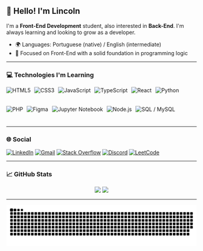 ## 👋 Hello! I'm Lincoln

I'm a **Front-End Development** student, also interested in **Back-End**. I'm always learning and looking to grow as a developer.

* 🌍 Languages: Portuguese (native) / English (intermediate)
* 🚀 Focused on Front-End with a solid foundation in programming logic

---

### 💻 Technologies I'm Learning

<div style="display: flex; gap: 10px; flex-wrap: wrap;">
  <img src="https://cdn.jsdelivr.net/gh/devicons/devicon/icons/html5/html5-original.svg" height="40" alt="HTML5" />
  <img src="https://cdn.jsdelivr.net/gh/devicons/devicon/icons/css3/css3-original.svg" height="40" alt="CSS3" />
  <img src="https://cdn.jsdelivr.net/gh/devicons/devicon/icons/javascript/javascript-original.svg" height="40" alt="JavaScript" />
  <img src="https://cdn.jsdelivr.net/gh/devicons/devicon/icons/typescript/typescript-original.svg" height="40" alt="TypeScript" />
  <img src="https://cdn.jsdelivr.net/gh/devicons/devicon/icons/react/react-original.svg" height="40" alt="React" />
  <img src="https://cdn.jsdelivr.net/gh/devicons/devicon/icons/python/python-original.svg" height="40" alt="Python" />
  <img src="https://cdn.jsdelivr.net/gh/devicons/devicon/icons/php/php-original.svg" height="40" alt="PHP" />
  <img src="https://cdn.jsdelivr.net/gh/devicons/devicon/icons/figma/figma-original.svg" height="40" alt="Figma" />
  <img src="https://cdn.jsdelivr.net/gh/devicons/devicon/icons/jupyter/jupyter-original.svg" height="40" alt="Jupyter Notebook" />
  <img src="https://cdn.jsdelivr.net/gh/devicons/devicon/icons/nodejs/nodejs-original.svg" height="40" alt="Node.js" />
  <img src="https://cdn.jsdelivr.net/gh/devicons/devicon/icons/mysql/mysql-original.svg" height="40" alt="SQL / MySQL" />
</div>

---

### 🌐 Social

[![LinkedIn](https://img.shields.io/badge/-LinkedIn-0A66C2?style=for-the-badge\&logo=linkedin\&logoColor=white)](https://www.linkedin.com/in/lincoln-sadler-499151213/)
[![Gmail](https://img.shields.io/badge/-Gmail-EA4335?style=for-the-badge\&logo=gmail\&logoColor=white)](mailto:lincolnjcsadler@gmail.com)
[![Stack Overflow](https://img.shields.io/badge/-Stack%20Overflow-F48024?style=for-the-badge\&logo=stackoverflow\&logoColor=white)](https://stackoverflow.com/users/30866737)
[![Discord](https://img.shields.io/badge/-Discord-5865F2?style=for-the-badge\&logo=discord\&logoColor=white)](https://discord.com/users/781502159686074379)
[![LeetCode](https://img.shields.io/badge/-LeetCode-FFA116?style=for-the-badge\&logo=leetcode\&logoColor=white)](https://leetcode.com/lincolnsadler/)


---

### 📈 GitHub Stats

<div align="center">
  <img height="160em" src="https://github-readme-stats.vercel.app/api?username=lincolnsadler&show_icons=true&theme=radical&include_all_commits=true&count_private=true" />
  <img height="160em" src="https://github-readme-stats.vercel.app/api/top-langs/?username=lincolnsadler&layout=compact&langs_count=7&theme=radical" />
</div>

---

![snake gif](https://github.com/lincolnsadler/lincolnsadler/blob/output/github-snake-dark.svg)
